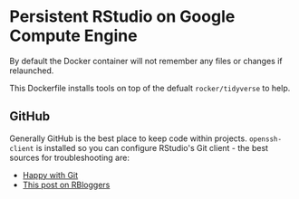 # Persistent RStudio on Google Compute Engine

By default the Docker container will not remember any files or changes if relaunched.

This Dockerfile installs tools on top of the defualt `rocker/tidyverse` to help.

## GitHub

Generally GitHub is the best place to keep code within projects.  `openssh-client` is installed so you can configure RStudio's Git client - the best sources for troubleshooting are:

* [Happy with Git](http://happygitwithr.com/)
* [This post on RBloggers](https://www.r-bloggers.com/rstudio-and-github/)

